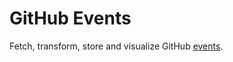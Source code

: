 # GitHub Events
Fetch, transform, store and visualize GitHub [events](https://developer.github.com/v3/activity/events/).
